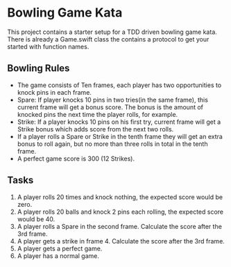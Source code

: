 # Bowling Game Kata

This project contains a starter setup for a TDD driven bowling game kata. There is already a Game.swift class the contains a protocol to get your started with function names.

## Bowling Rules

*  The game consists of Ten frames, each player has two opportunities to knock pins in each frame.
*  Spare: If player knocks 10 pins in two tries(in the same frame), this current frame will get a bonus score. The bonus is the amount of knocked pins the next time the player rolls, for example.
*  Strike: If a player knocks 10 pins on his first try, current frame will get a Strike bonus which adds score from the next two rolls.
*  If a player rolls a Spare or Strike in the tenth frame they will get an extra bonus to roll again, but no more than three rolls in total in the tenth frame.
* A perfect game score is 300 (12 Strikes).

## Tasks

1. A player rolls 20 times and knock nothing, the expected score would be zero.
2. A player rolls 20 balls and knock 2 pins each rolling, the expected score would be 40.
3. A player rolls a Spare in the second frame. Calculate the score after the 3rd frame.
4. A player gets a strike in frame 4. Calculate the score after the 3rd frame.
5. A player gets a perfect game.
6. A player has a normal game. 
